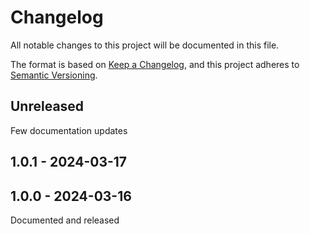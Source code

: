 # Changelog
All notable changes to this project will be documented in this file.

The format is based on [Keep a Changelog](https://keepachangelog.com/en/1.0.0/),
and this project adheres to [Semantic Versioning](https://semver.org/spec/v2.0.0.html).

## Unreleased
Few documentation updates

## 1.0.1 - 2024-03-17

## 1.0.0 - 2024-03-16
Documented and released
